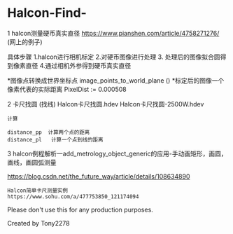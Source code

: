 # Halcon-Find-


1 halcon测量硬币真实直径 
   https://www.pianshen.com/article/4758271276/     (网上的例子)

具体步骤
1.halcon进行相机标定
2.对硬币图像进行处理
3. 处理后的图像拟合圆得到像素直径
4.通过相机外参得到硬币真实直径






 *图像点转换成世界坐标点
image_points_to_world_plane ()
 *标定后的图像一个像素代表的实际距离
PixelDist := 0.000508




2 卡尺找圆 (找线)
    Halcon卡尺找圆.hdev
    Halcon卡尺找圆-2500W.hdev   

    计算

    distance_pp  计算两个点的距离
    distance_pl   计算一个点到线的距离


3 halcon例程解析一add_metrology_object_generic的应用-手动画矩形，画圆，画线，画圆弧测量

https://blog.csdn.net/the_future_way/article/details/108634890


    Halcon简单卡尺测量实例
    https://www.sohu.com/a/477753850_121174094


Please don't use this for any production purposes.

Created by Tony2278

